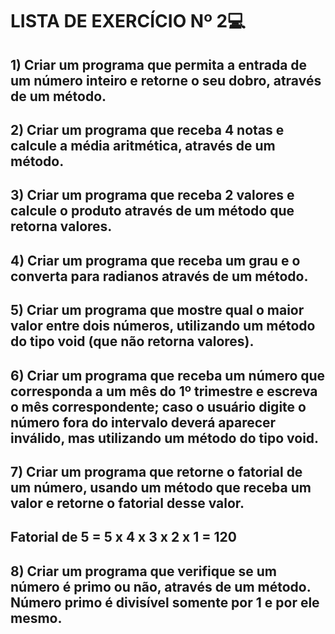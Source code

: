 # LISTA DE EXERCÍCIO Nº 2:computer:

## 1) Criar um programa que permita a entrada de um número inteiro e retorne o seu dobro, através de um método. 

## 2) Criar um programa que receba 4 notas e calcule a média aritmética, através de um método. 

## 3) Criar um programa que receba 2 valores e calcule o produto através de um método que retorna valores. 

## 4) Criar um programa que receba um grau e o converta para radianos através de um método.

## 5) Criar um programa que mostre qual o maior valor entre dois números, utilizando um método do tipo void (que não retorna valores). 

## 6) Criar um programa que receba um número que corresponda a um mês do 1º trimestre e escreva o mês correspondente; caso o usuário digite o número fora do intervalo deverá aparecer inválido, mas utilizando um método do tipo void. 

## 7) Criar um programa que retorne o fatorial de um número, usando um método que receba um valor e retorne o fatorial desse valor.  

## Fatorial de 5 = 5 x 4 x 3 x 2 x 1 = 120 

## 8) Criar um programa que verifique se um número é primo ou não, através de um método. Número primo é divisível somente por 1 e por ele mesmo.












